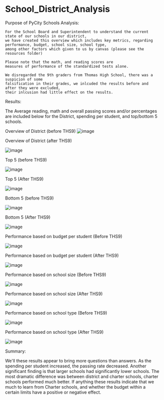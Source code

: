 # School_District_Analysis

Purpose of PyCity Schools Analysis:

	For the School Board and Superintendent to understand the current state of our schools in our district,
	we have created this overview which includes key metrics, regarding performance, budget, school size, school type,
	among other factors which given to us by canvas (please see the resources folder)
	
	Please note that the math, and reading scores are
	measures of performance of the standardized tests alone.
	
	We disregarded the 9th graders from Thomas High School, there was a suspicion of some
	falsification in their grades, we inlcuded the results before and after they were excluded,
	their inlcusion had little effect on the results.

	
  
  Results:
  
  The Average reading, math and overall passing scores and/or percentages are included below for the District, spending per student, and
  top/bottom 5 schools. 
  
  
  Overview of District (before THS9)
   ![image](https://user-images.githubusercontent.com/68198233/149638547-b374ba88-851b-4093-a2fc-67997676de3a.png)
  
  Overview of District (after THS9)
  
![image](https://user-images.githubusercontent.com/68198233/149640240-ff030434-67d4-4a60-9788-2845de04bb49.png)







  
  Top 5 (before THS9)
  
  ![image](https://user-images.githubusercontent.com/68198233/149638131-c401c043-4c8b-4193-bcc2-3a21889bb3fd.png)

   Top 5 (After THS9)
  
  ![image](https://user-images.githubusercontent.com/68198233/149640623-651de212-d0e1-47ba-99e3-dcd8ffed777b.png)


  
  
  
  
  Bottom 5 (before THS9)
  
  ![image](https://user-images.githubusercontent.com/68198233/149638105-c2a1329b-a0e2-4e42-a1c6-b4bcb8d22c6b.png)

  Bottom 5 (After THS9)
  
  ![image](https://user-images.githubusercontent.com/68198233/149638614-3b2be6fe-9a48-44d5-89df-132d792c8c57.png)

  
  
  
  
  Performance based on budget per student (Before THS9)
  
  ![image](https://user-images.githubusercontent.com/68198233/149637998-3a5f5a69-6b38-47b3-b4ae-046291b9dea6.png)

   Performance based on budget per student (After THS9)
   
 ![image](https://user-images.githubusercontent.com/68198233/149640747-763ef576-97f2-433c-a95d-aa454bd852c5.png)


  
  
  
  
  Performance based on school size (Before THS9)
  
  ![image](https://user-images.githubusercontent.com/68198233/149637453-2ba71289-3e05-414b-8385-2cfcecc51419.png)
  
  Performance based on school size (After THS9)
  
![image](https://user-images.githubusercontent.com/68198233/149640932-14862d7b-dedb-43a0-958e-2bc9ac115130.png)


  
  Performance based on school type (Before THS9)
  
 ![image](https://user-images.githubusercontent.com/68198233/149637394-74bebbd3-3221-48a7-a5a5-b2af50030d6e.png)
 
 Performance based on school type (After THS9)
 
 ![image](https://user-images.githubusercontent.com/68198233/149638898-8c40a9fd-02b8-4635-908b-39c744309797.png)


Summary:

We'll these results appear to bring more questions than answers. As the spending per student  increased, the passing rate decreased. Another significant finding is that larger schools had significantly lower schools. The most dramatic difference was between district and charter schools, charter schools performed much better. If anything these results indicate that we much to learn from Charter schools, and whether the budget within a certain limits have a positive or negative effect.
